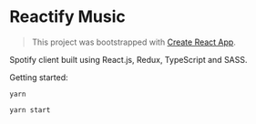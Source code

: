 # Reactify Music

> This project was bootstrapped with [Create React App](https://github.com/facebook/create-react-app).

Spotify client built using React.js, Redux, TypeScript and SASS.

Getting started:

`yarn`

`yarn start`
